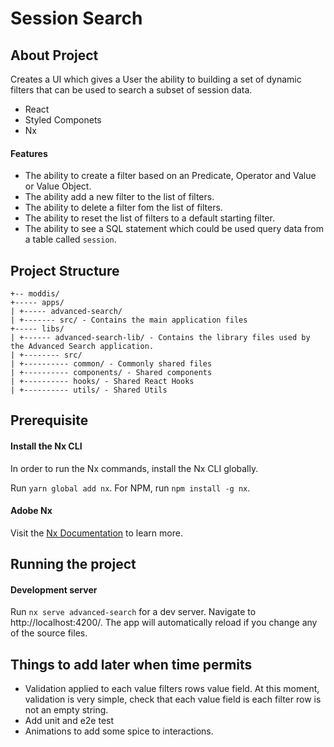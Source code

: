 # Session Search

## About Project

Creates a UI which gives a User the ability to building a set of dynamic filters that can be used to search a subset of session data.

- React
- Styled Componets
- Nx

#### Features
- The ability to create a filter based on an Predicate, Operator and Value or Value Object. 
- The ability add a new filter to the list of filters.
- The ability to delete a filter fom the list of filters.
- The ability to reset the list of filters to a default starting filter.
- The ability to see a SQL statement which could be used query data from a table called `session`.

## Project Structure

```
+-- moddis/
+----- apps/
| +----- advanced-search/
| +------- src/ - Contains the main application files
+----- libs/
| +------ advanced-search-lib/ - Contains the library files used by the Advanced Search application.
| +-------- src/
| +---------- common/ - Commonly shared files
| +---------- components/ - Shared components
| +---------- hooks/ - Shared React Hooks
| +---------- utils/ - Shared Utils
```

## Prerequisite

#### Install the Nx CLI

In order to run the Nx commands, install the Nx CLI globally.

Run `yarn global add nx`. For NPM, run `npm install -g nx`.

#### Adobe Nx

Visit the [Nx Documentation](https://nx.dev) to learn more.

## Running the project

#### Development server

Run `nx serve advanced-search` for a dev server. Navigate to http://localhost:4200/. The app will automatically reload if you change any of the source files.

## Things to add later when time permits

- Validation applied to each value filters rows value field. At this moment, validation is very simple, check that each value field is each filter row is not an empty string.
- Add unit and e2e test
- Animations to add some spice to interactions.